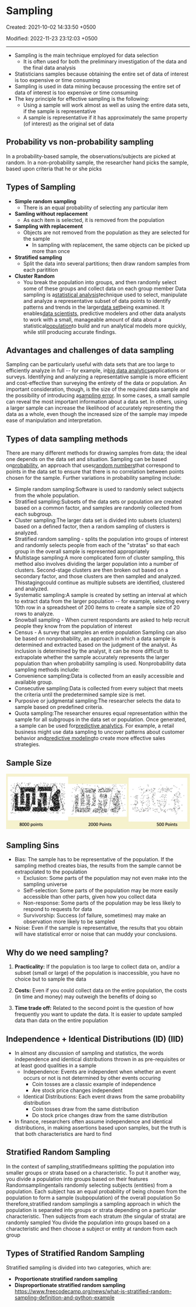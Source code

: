 # Sampling

Created: 2021-10-02 14:33:50 +0500

Modified: 2022-11-23 23:12:03 +0500

---
-   Sampling is the main technique employed for data selection
    -   It is often used for both the preliminary investigation of the data and the final data analysis
-   Statisticians samples because obtaining the entire set of data of interest is too expensive or time consuming
-   Sampling is used in data mining because processing the entire set of data of interest is too expensive or time consuming
-   The key principle for effective sampling is the following:
    -   Using a sample will work almost as well as using the entire data sets, if the sample is representative
    -   A sample is representative if it has approximately the same property (of interest) as the original set of data
## Probability vs non-probability sampling

In a probability-based sample, the observations/subjects are picked at random. In a non-probability sample, the researcher hand picks the sample, based upon criteria that he or she picks
## Types of Sampling
-   **Simple random sampling**
    -   There is an equal probability of selecting any particular item
-   **Samling without replacement**
    -   As each item is selected, it is removed from the population
-   **Sampling with replacement**
    -   Objects are not removed from the population as they are selected for the sample
        -   In sampling with replacement, the same objects can be picked up more than once
-   **Stratified sampling**
    -   Split the data into several partitions; then draw random samples from each paritition
-   **Cluster Random**
    -   You break the population into groups, and then randomly select some of these groups and collect data on each group member
Data sampling is a[statistical analysis](https://whatis.techtarget.com/definition/statistical-analysis)technique used to select, manipulate and analyze a representative subset of data points to identify patterns and trends in the larger[data set](https://whatis.techtarget.com/definition/data-set)being examined. It enables[data scientists](https://searchenterpriseai.techtarget.com/definition/data-scientist), predictive modelers and other data analysts to work with a small, manageable amount of data about a statistical[population](https://whatis.techtarget.com/definition/population)to build and run analytical models more quickly, while still producing accurate findings.
## Advantages and challenges of data sampling

Sampling can be particularly useful with data sets that are too large to efficiently analyze in full -- for example, in[big data analytics](https://searchbusinessanalytics.techtarget.com/definition/big-data-analytics)applications or surveys. Identifying and analyzing a representative sample is more efficient and cost-effective than surveying the entirety of the data or population.
An important consideration, though, is the size of the required data sample and the possibility of introducing a[sampling error](https://whatis.techtarget.com/definition/sampling-error). In some cases, a small sample can reveal the most important information about a data set. In others, using a larger sample can increase the likelihood of accurately representing the data as a whole, even though the increased size of the sample may impede ease of manipulation and interpretation.
## Types of data sampling methods

There are many different methods for drawing samples from data; the ideal one depends on the data set and situation. Sampling can be based on[probability](https://whatis.techtarget.com/definition/probability), an approach that uses[random numbers](https://whatis.techtarget.com/definition/random-numbers)that correspond to points in the data set to ensure that there is no correlation between points chosen for the sample. Further variations in probability sampling include:
-   Simple random sampling:Software is used to randomly select subjects from the whole population.
-   Stratified sampling:Subsets of the data sets or population are created based on a common factor, and samples are randomly collected from each subgroup.
-   Cluster sampling:The larger data set is divided into subsets (clusters) based on a defined factor, then a random sampling of clusters is analyzed.
-   Stratified random sampling - splits the population into groups of interest and randomly selects people from each of the "stratas" so that each group in the overall sample is represented appropriately
-   Multistage sampling:A more complicated form of cluster sampling, this method also involves dividing the larger population into a number of clusters. Second-stage clusters are then broken out based on a secondary factor, and those clusters are then sampled and analyzed. Thisstagingcould continue as multiple subsets are identified, clustered and analyzed.
-   Systematic sampling:A sample is created by setting an interval at which to extract data from the larger population -- for example, selecting every 10th row in a spreadsheet of 200 items to create a sample size of 20 rows to analyze.
-   Snowball sampling - When current respondants are asked to help recruit people they know from the population of interest
-   Census - A survey that samples an entire population
Sampling can also be based on nonprobability, an approach in which a data sample is determined and extracted based on the judgment of the analyst. As inclusion is determined by the analyst, it can be more difficult to extrapolate whether the sample accurately represents the larger population than when probability sampling is used.
Nonprobability data sampling methods include:
-   Convenience sampling:Data is collected from an easily accessible and available group.
-   Consecutive sampling:Data is collected from every subject that meets the criteria until the predetermined sample size is met.
-   Purposive or judgmental sampling:The researcher selects the data to sample based on predefined criteria.
-   Quota sampling:The researcher ensures equal representation within the sample for all subgroups in the data set or population.
Once generated, a sample can be used for[predictive analytics](https://searchbusinessanalytics.techtarget.com/definition/predictive-analytics). For example, a retail business might use data sampling to uncover patterns about customer behavior and[predictive modeling](https://searchenterpriseai.techtarget.com/definition/predictive-modeling)to create more effective sales strategies.
## Sample Size

![image](media/Sampling-image1.jpeg)
## Sampling Sins
-   Bias: The sample has to be representative of the population. If the sampling method creates bias, the results from the sample cannot be extrapolated to the population
    -   Exclusion: Some parts of the population may not even make into the sampling universe
    -   Self-selection: Some parts of the population may be more easily accessible than other parts, given how you collect data
    -   Non-response: Some parts of the population may be less likely to respond to requests for data
    -   Survivorship: Success (of failure, sometimes) may make an observation more likely to be sampled
-   Noise: Even if the sample is representative, the results that you obtain will have statistical error or noise that can muddy your conclusions.
## Why do we need sampling?

1.  **Practicality:** If the population is too large to collect data on, and/or a subset (small or large) of the population is inaccessible, you have no choice but to sample the data

2.  **Costs:** Even if you could collect data on the entire population, the costs (in time and money) may outweigh the benefits of doing so

3.  **Time trade off:** Related to the second point is the question of how frequently you want to update the data. It is easier to update sampled data than data on the entire population
## Independence + Identical Distributions (ID) (IID)
-   In almost any discussion of sampling and statistics, the words independence and identical distributions thrown in as pre-requisites or at least good qualities in a sample
    -   Independence: Events are independent when whether an event occurs or not is not determined by other events occuring
        -   Coin tosses are a classic example of independence
        -   Are stock price changes independent
    -   Identical Distributions: Each event draws from the same probability distribution
        -   Coin tosses draw from the same distribution
        -   Do stock price changes draw from the same distribution
-   In finance, researchers often assume independence and identical distributions, in making assertions based upon samples, but the truth is that both characteristics are hard to find
## Stratified Random Sampling

In the context of sampling,stratifiedmeans splitting the population into smaller groups or strata based on a characteristic. To put it another way, you divide a population into groups based on their features
Randomsamplingentails randomly selecting subjects (entities) from a population. Each subject has an equal probability of being chosen from the population to form a sample (subpopulation) of the overall population
So therefore,stratified random samplingis a sampling approach in which the population is separated into groups or strata depending on a particular characteristic. Then subjects from each stratum (the singular of strata) are randomly sampled
You divide the population into groups based on a characteristic and then choose a subject or entity at random from each group
## Types of Stratified Random Sampling

Stratified sampling is divided into two categories, which are:
-   **Proportionate stratified random sampling**
-   **Disproportionate stratified random sampling**
<https://www.freecodecamp.org/news/what-is-stratified-random-sampling-definition-and-python-example>
